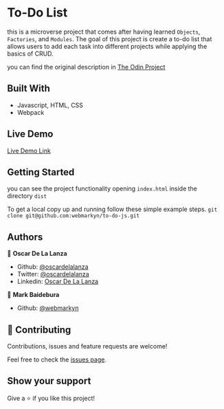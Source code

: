 # To-Do List

this is a microverse project that comes after having learned `Objects`, `Factories`, and `Modules`. The goal of this project is create a to-do list that allows users to add each task into different projects while applying the basics of CRUD.

you can find the original description in [The Odin Project](https://www.theodinproject.com/courses/javascript/lessons/todo-list)

## Built With

- Javascript, HTML, CSS
- Webpack

## Live Demo

[Live Demo Link](https://htmlpreview.github.io/?https://github.com/webmarkyn/to-do-js/blob/development/dist/index.html)


## Getting Started
you can see the project functionality opening `index.html` inside the directory `dist` 

To get a local copy up and running follow these simple example steps.
`git clone git@github.com:webmarkyn/to-do-js.git`

## Authors

👤 **Oscar De La Lanza**

- Github: [@oscardelalanza](https://github.com/oscardelalanza)
- Twitter: [@oscardelalanza](https://twitter.com/oscardelalanza)
- Linkedin: [Oscar De La Lanza](https://www.linkedin.com/in/oscardelalanza/)

👤 **Mark Baidebura**

- Github: [@webmarkyn](https://github.com/webmarkyn)

## 🤝 Contributing

Contributions, issues and feature requests are welcome!

Feel free to check the [issues page](https://github.com/webmarkyn/to-do-js/issues).

## Show your support

Give a ⭐️ if you like this project!
